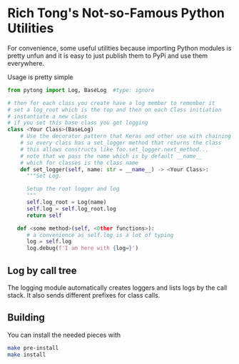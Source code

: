 # Rich Tong's Not-so-Famous Python Utilities

For convenience, some useful utilities because importing Python modules is
pretty unfun and it is easy to just publish them to PyPi and use them
everywhere.

Usage is pretty simple

```python
from pytong import Log, BaseLog  #type: ignore

# then for each class you create have a log member to remember it
# set a log_root which is the top and then on each Class initiation
# instantiate a new class
# if you set this base class you get logging
class <Your Class>(BaseLog)
    # Use the decorator pattern that Keras and other use with chaining
    # so every class has a set_logger method that returns the class
    # this allows constructs like foo.set_logger.next_method...
    # note that we pass the name which is by default __name__
    # which for classes is the class name
    def set_logger(self, name: str = __name__) -> <Your Class>:
      """Set Log.

      Setup the root logger and log
      """
      self.log_root = Log(name)
      self.log = self.log_root.log
      return self

   def <some method>(self, <0ther functions>):
      # a convenience as self.log is a lot of typing
      log = self.log
      log.debug(f'I am here with {log=}')
```

## Log by call tree

The logging module automatically creates loggers and lists logs by the call
stack. It also sends different prefixes for class calls.

## Building

You can install the needed pieces with 

```sh
make pre-install
make install
```
